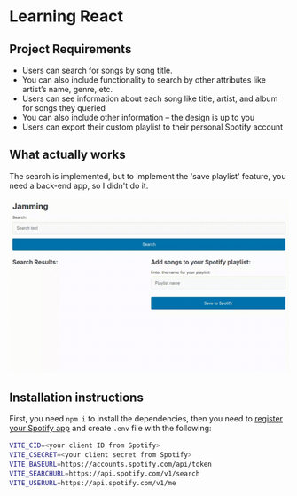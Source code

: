 # Learning React

## Project Requirements

- Users can search for songs by song title.
- You can also include functionality to search by other attributes like artist’s name, genre, etc.
- Users can see information about each song like title, artist, and album for songs they queried
- You can also include other information – the design is up to you
- Users can export their custom playlist to their personal Spotify account

## What actually works

The search is implemented, but to implement the 'save playlist' feature, you need a back-end app, so I didn't do it.

![Screencast for a Spotify app](./spotify.gif)

## Installation instructions

First, you need `npm i` to install the dependencies, then you need to [register your Spotify app](https://developer.spotify.com/documentation/web-api/concepts/apps) and create `.env` file with the following:

```bash
VITE_CID=<your client ID from Spotify>
VITE_CSECRET=<your client secret from Spotify>
VITE_BASEURL=https://accounts.spotify.com/api/token
VITE_SEARCHURL=https://api.spotify.com/v1/search
VITE_USERURL=https://api.spotify.com/v1/me
```
